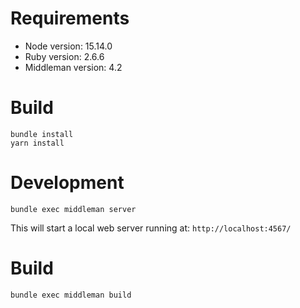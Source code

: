 # Requirements

- Node version: 15.14.0
- Ruby version: 2.6.6
- Middleman version: 4.2

# Build

```
bundle install
yarn install
```

# Development

```
bundle exec middleman server
```

This will start a local web server running at: `http://localhost:4567/`

# Build

```
bundle exec middleman build
```
